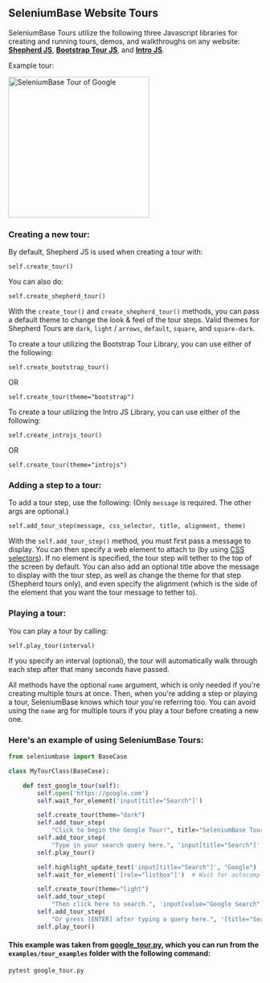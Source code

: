 ## SeleniumBase Website Tours

SeleniumBase Tours utilize the following three Javascript libraries for creating and running tours, demos, and walkthroughs on any website: **[Shepherd JS](https://cdnjs.com/libraries/shepherd/1.8.1)**, **[Bootstrap Tour JS](https://cdnjs.com/libraries/bootstrap-tour)**, and **[Intro JS](https://cdnjs.com/libraries/intro.js)**.

Example tour:

<img src="https://cdn2.hubspot.net/hubfs/100006/google_tour_3.gif" title="SeleniumBase Tour of Google" height="280"><br>


### Creating a new tour:

By default, Shepherd JS is used when creating a tour with:

``self.create_tour()``

You can also do:

``self.create_shepherd_tour()``

With the ``create_tour()`` and ``create_shepherd_tour()`` methods, you can pass a default theme to change the look & feel of the tour steps. Valid themes for Shepherd Tours are ``dark``, ``light`` / ``arrows``, ``default``, ``square``, and ``square-dark``.

To create a tour utilizing the Bootstrap Tour Library, you can use either of the following:

``self.create_bootstrap_tour()``

OR

``self.create_tour(theme="bootstrap")``

To create a tour utilizing the Intro JS Library, you can use either of the following:

``self.create_introjs_tour()``

OR

``self.create_tour(theme="introjs")``


### Adding a step to a tour:

To add a tour step, use the following: (Only ``message`` is required. The other args are optional.)

``self.add_tour_step(message, css_selector, title, alignment, theme)``

With the ``self.add_tour_step()`` method, you must first pass a message to display. You can then specify a web element to attach to (by using [CSS selectors](https://www.w3schools.com/cssref/css_selectors.asp)). If no element is specified, the tour step will tether to the top of the screen by default. You can also add an optional title above the message to display with the tour step, as well as change the theme for that step (Shepherd tours only), and even specify the alignment (which is the side of the element that you want the tour message to tether to).


### Playing a tour:

You can play a tour by calling:

``self.play_tour(interval)``

 If you specify an interval (optional), the tour will automatically walk through each step after that many seconds have passed.


All methods have the optional ``name`` argument, which is only needed if you're creating multiple tours at once. Then, when you're adding a step or playing a tour, SeleniumBase knows which tour you're referring too. You can avoid using the ``name`` arg for multiple tours if you play a tour before creating a new one.

### Here's an example of using SeleniumBase Tours:

```python
from seleniumbase import BaseCase

class MyTourClass(BaseCase):

    def test_google_tour(self):
        self.open('https://google.com')
        self.wait_for_element('input[title="Search"]')

        self.create_tour(theme="dark")
        self.add_tour_step(
            "Click to begin the Google Tour!", title="SeleniumBase Tours")
        self.add_tour_step(
            "Type in your search query here.", 'input[title="Search"]')
        self.play_tour()

        self.highlight_update_text('input[title="Search"]', "Google")
        self.wait_for_element('[role="listbox"]')  # Wait for autocomplete

        self.create_tour(theme="light")
        self.add_tour_step(
            "Then click here to search.", 'input[value="Google Search"]')
        self.add_tour_step(
            "Or press [ENTER] after typing a query here.", '[title="Search"]')
        self.play_tour()
```

#### This example was taken from [google_tour.py](https://github.com/seleniumbase/SeleniumBase/blob/master/examples/tour_examples/google_tour.py), which you can run from the ``examples/tour_examples`` folder with the following command:

```bash
pytest google_tour.py
```
